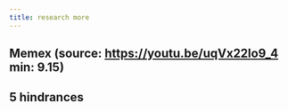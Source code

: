 ```yaml
---
title: research more
---
```


## Memex (source: https://youtu.be/uqVx22lo9_4 min: 9.15)
## 5 hindrances
